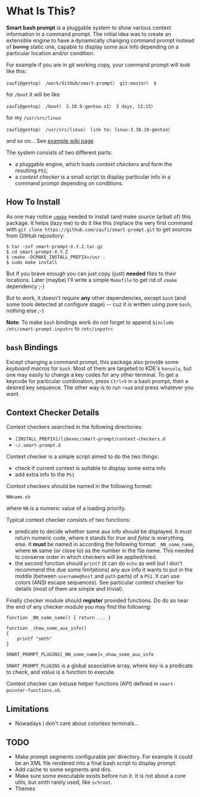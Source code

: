 What Is This?
=============

**Smart bash prompt** is a pluggable system to show various context information in a command prompt.
The initial idea was to create an extensible engine to have a dynamically changing command prompt instead
of <strike>boring</strike> static one, capable to display some aux info depending on a particular location
and/or condition.

For example if you are in git working copy, your command prompt will look like this:

    zaufi@gentop〉 /work/GitHub/smart-prompt〉 git:master〉 $

for `/boot` it will be like

    zaufi@gentop〉 /boot〉 3.10.9-gentoo-z1〉 3 days, 13:15〉

for my `/usr/src/linux`

    zaufi@gentop〉 /usr/src/linux〉 link to: linux-3.10.10-gentoo〉

and so on... See [example wiki page](https://github.com/zaufi/smart-prompt/wiki)


The system consists of two different parts:
- a pluggable engine, which loads _context checkers_ and form the resulting `PS1`;
- a _context checker_ is a small script to display particular info in a command prompt depending on conditions.


How To Install
--------------

As one may notice [`cmake`](http://cmake.org) needed to install (and make source tarball of) this package.
It helps (lazy me) to do it like this (replace the very first command with
`git clone https://github.com/zaufi/smart-prompt.git` to get sources from GitHub repository:

    $ tar -zxf smart-prompt-X.Y.Z.tar.gz
    $ cd smart-prompt-X.Y.Z
    $ cmake -DCMAKE_INSTALL_PREFIX=/usr .
    $ sudo make install

But if you brave enough you can just copy (just) **needed** files to their locations.
Later (maybe) I'll write a simple `Makefile` to get rid of `cmake` dependency ;-)

But to work, it doesn't require **any** other dependencies, except `bash` (and some tools detected at configure stage) --
cuz it is written using pure `bash`, nothing else ;-)

**Note**: To make `bash` bindings work do not forget to append `$include /etc/smart-prompt.inputrc` to `/etc/inputrc`


`bash` Bindings
---------------

Except changing a command prompt, this package also provide some _keyboard macros_ for `bash`.
Most of them are targeted to KDE's `konsole`, but one may easily to change a key codes for any other terminal.
To get a keycode for particular combination, press `Ctrl+V` in a bash prompt, then a desired key sequence.
The other way is to run `read` and press whatever you want.


Context Checker Details
-----------------------

Context checkers searched in the following directories:
- `[INSTALL_PREFIX]/libexec/smart-prompt/context-checkers.d`
- `~/.smart-prompt.d`

Context checker is a simple script aimed to do the two things:
- check if current context is suitable to display some extra info
- add extra info to the `PS1`


Context checkers should be named in the following format:

    NNname.sh

where `NN` is a numeric value of a loading priority.

Typical context checker consists of two functions:
* predicate to decide whether some aux info should be displayed. It must return numeric code, where `0` stands for _true_
 and _false_ is everything else. It **must** be named in according the following format: `_NN_some_name`, where `NN` same
 (or close to) as the number in the file name. This needed to conserve order in which checkers will be applied/tried.
* the second function should `printf` (it can do `echo` as well but I don't recommend this due some limitations) any aux
  info it wants to put in the middle (between `username@host` and `path` parts) of a `PS1`. It can use colors (ANSI escape
  sequences). See particular context checker for details (most of them are simple and trivial).

Finally checker module should **register** provided functions. Do do so near the end of any checker module you may find
the following:

    function _NN_some_name() { return ... }

    function _show_some_aux_info()
    {
        printf "smth"
    }

    SMART_PROMPT_PLUGINS[_NN_some_name]=_show_some_aux_info

`SMART_PROMPT_PLUGINS` is a global associative array, where _key_ is a predicate to check, and _value_ is a function
to execute.

Context checker can (re)use helper functions (API) defined in `smart-pointer-functions.sh`.


Limitations
-----------

* Nowadays I don't care about colorless terminals...

TODO
----

* Make prompt segments configurable per directory. For example it could be an XML file rendered into a final
  bash script to display prompt.
* Add cache to some segments and dirs.
* Make sure some executable exists before run it. It is not about a core utils, but smth rarely used,
  like `schroot`.
* Themes
